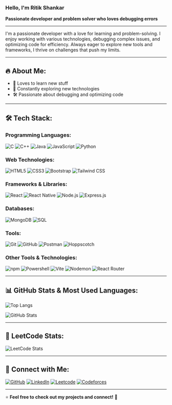 ### Hello, I'm Ritik Shankar

**Passionate developer and problem solver who loves debugging errors**

---

I'm a passionate developer with a love for learning and problem-solving. I enjoy working with various technologies, debugging complex issues, and optimizing code for efficiency. Always eager to explore new tools and frameworks, I thrive on challenges that push my limits.

---

## 🔥 About Me:
- 🚀 Loves to learn new stuff
- 🧠 Constantly exploring new technologies
- 🛠 Passionate about debugging and optimizing code

---

## 🛠 Tech Stack:

### Programming Languages:
![C](https://img.shields.io/badge/-C-00599C?style=flat-square&logo=c)
![C++](https://img.shields.io/badge/-C++-00599C?style=flat-square&logo=c%2B%2B)
![Java](https://img.shields.io/badge/-Java-007396?style=flat-square&logo=java)
![JavaScript](https://img.shields.io/badge/-JavaScript-F7DF1E?style=flat-square&logo=javascript)
![Python](https://img.shields.io/badge/-Python-3776AB?style=flat-square&logo=python)

### Web Technologies:
![HTML5](https://img.shields.io/badge/-HTML5-E34F26?style=flat-square&logo=html5)
![CSS3](https://img.shields.io/badge/-CSS3-1572B6?style=flat-square&logo=css3)
![Bootstrap](https://img.shields.io/badge/-Bootstrap-7952B3?style=flat-square&logo=bootstrap)
![Tailwind CSS](https://img.shields.io/badge/-TailwindCSS-38B2AC?style=flat-square&logo=tailwind-css)

### Frameworks & Libraries:
![React](https://img.shields.io/badge/-React-61DAFB?style=flat-square&logo=react)
![React Native](https://img.shields.io/badge/-React_Native-61DAFB?style=flat-square&logo=react)
![Node.js](https://img.shields.io/badge/-Node.js-339933?style=flat-square&logo=node.js)
![Express.js](https://img.shields.io/badge/-Express.js-000000?style=flat-square&logo=express)

### Databases:
![MongoDB](https://img.shields.io/badge/-MongoDB-47A248?style=flat-square&logo=mongodb)
![SQL](https://img.shields.io/badge/-SQL-4479A1?style=flat-square&logo=mysql)

### Tools:
![Git](https://img.shields.io/badge/-Git-F05032?style=flat-square&logo=git)
![GitHub](https://img.shields.io/badge/-GitHub-181717?style=flat-square&logo=github)
![Postman](https://img.shields.io/badge/-Postman-FF6C37?style=flat-square&logo=postman)
![Hoppscotch](https://img.shields.io/badge/-Hoppscotch-31A8FF?style=flat-square&logo=hoppscotch)

### Other Tools & Technologies:
![npm](https://img.shields.io/badge/-npm-CB3837?style=flat-square&logo=npm)
![Powershell](https://img.shields.io/badge/-Powershell-5391FE?style=flat-square&logo=powershell)
![Vite](https://img.shields.io/badge/-Vite-646CFF?style=flat-square&logo=vite)
![Nodemon](https://img.shields.io/badge/-Nodemon-76D04B?style=flat-square&logo=nodemon)
![React Router](https://img.shields.io/badge/-React_Router-CA4245?style=flat-square&logo=react-router)

---

## 📊 GitHub Stats & Most Used Languages:

![Top Langs](https://github-readme-stats.vercel.app/api/top-langs/?username=imritik21&layout=compact&theme=radical)

![GitHub Stats](https://github-readme-stats.vercel.app/api?username=imritik21&show_icons=true&theme=radical)

---

## 🔢 LeetCode Stats:
![LeetCode Stats](https://leetcard.jacoblin.cool/imritik21?theme=dark&font=Montserrat&ext=heatmap)

---

## 🔗 Connect with Me:

[![GitHub](https://img.shields.io/badge/-GitHub-181717?style=flat-square&logo=github)](https://github.com/imritik21)
[![LinkedIn](https://img.shields.io/badge/-LinkedIn-0077B5?style=flat-square&logo=linkedin)](https://www.linkedin.com/in/ritik-shankar-537741264/)
[![Leetcode](https://img.shields.io/badge/-LeetCode-FFA116?style=flat-square&logo=leetcode)](https://leetcode.com/u/imritik21/)
[![Codeforces](https://img.shields.io/badge/-Codeforces-1F8ACB?style=flat-square&logo=codeforces)](https://codeforces.com/profile/imritik21)

---

⭐ **Feel free to check out my projects and connect!** 🚀

